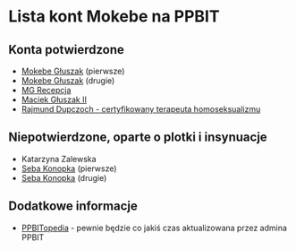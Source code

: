 # Lista kont Mokebe na PPBIT

## Konta potwierdzone

* [Mokebe Głuszak](https://www.facebook.com/groups/2236541863226146/user/1060862159/) (pierwsze)
* [Mokebe Głuszak](https://www.facebook.com/groups/2236541863226146/user/100067905650673/) (drugie)
* [MG Recepcja](https://www.facebook.com/groups/2236541863226146/user/100073881917018/)
* [Maciek Głuszak II](https://www.facebook.com/groups/2236541863226146/user/100022724210922/)
* [Rajmund Dupczoch - certyfikowany terapeuta homoseksualizmu](https://www.facebook.com/groups/2236541863226146/user/100067227997774/)

## Niepotwierdzone, oparte o plotki i insynuacje

* Katarzyna Zalewska
* [Seba Konopka](https://www.facebook.com/groups/2236541863226146/user/100009303192907/) (pierwsze)
* [Seba Konopka](https://www.facebook.com/groups/2236541863226146/user/100063062852597/) (drugie)

## Dodatkowe informacje

* [PPBITopedia](https://www.facebook.com/groups/ppbit/learning_content?filter=861351224851997&post=778162323430179) - pewnie będzie co jakiś czas aktualizowana przez admina PPBIT
